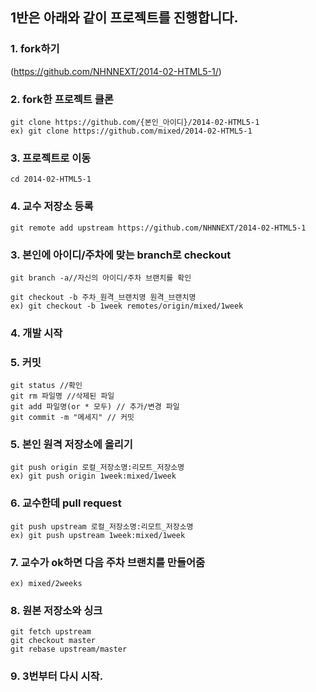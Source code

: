 ## 1반은 아래와 같이 프로젝트를 진행합니다.


### 1. fork하기
(https://github.com/NHNNEXT/2014-02-HTML5-1/)

### 2. fork한 프로젝트 클론
```
git clone https://github.com/{본인_아이디}/2014-02-HTML5-1
ex) git clone https://github.com/mixed/2014-02-HTML5-1
```

### 3. 프로젝트로 이동
```
cd 2014-02-HTML5-1
```

### 4. 교수 저장소 등록
```
git remote add upstream https://github.com/NHNNEXT/2014-02-HTML5-1
```

### 3. 본인에 아이디/주차에 맞는 branch로 checkout
```
git branch -a//자신의 아이디/주차 브랜치를 확인

git checkout -b 주차_원격_브랜치명 원격_브랜치명
ex) git checkout -b 1week remotes/origin/mixed/1week
```

### 4. 개발 시작

### 5. 커밋
```
git status //확인
git rm 파일명 //삭제된 파일
git add 파일명(or * 모두) // 추가/변경 파일
git commit -m "메세지" // 커밋
```

### 5. 본인 원격 저장소에 올리기
```
git push origin 로컬_저장소명:리모트_저장소명
ex) git push origin 1week:mixed/1week
```

### 6. 교수한데 pull request
```
git push upstream 로컬_저장소명:리모트_저장소명
ex) git push upstream 1week:mixed/1week
```

### 7. 교수가 ok하면 다음 주차 브랜치를 만들어줌
```
ex) mixed/2weeks
```

### 8. 원본 저장소와 싱크
```
git fetch upstream
git checkout master
git rebase upstream/master
```

### 9. 3번부터 다시 시작.
